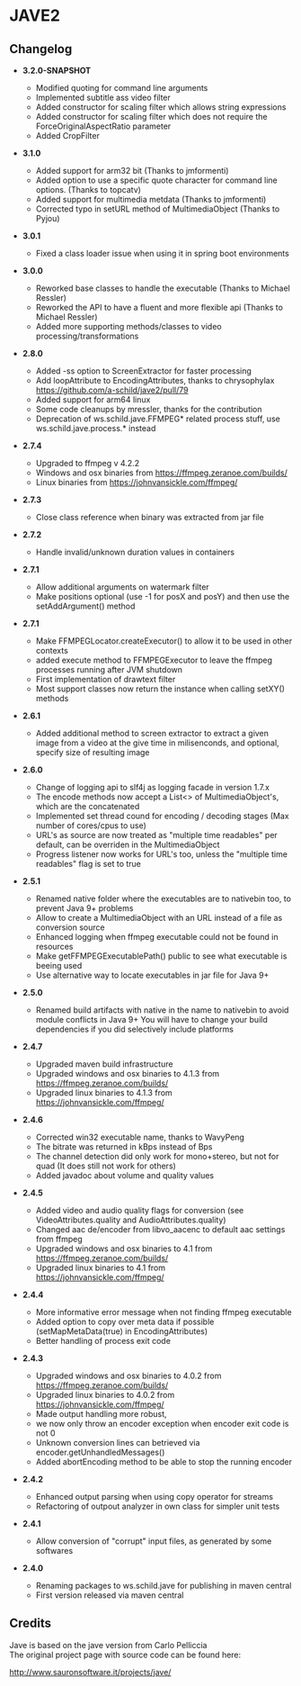 # JAVE2

## Changelog
- **3.2.0-SNAPSHOT**
   - Modified quoting for command line arguments
   - Implemented subtitle ass video filter
   - Added constructor for scaling filter which allows string expressions
   - Added constructor for scaling filter which does not require the ForceOriginalAspectRatio parameter
   - Added CropFilter
- **3.1.0**
   - Added support for arm32 bit (Thanks to jmformenti)
   - Added option to use a specific quote character for command line
     options. (Thanks to topcatv)
   - Added support for multimedia metdata (Thanks to jmformenti)
   - Corrected typo in setURL method of MultimediaObject (Thanks to Pyjou)
- **3.0.1**
   - Fixed a class loader issue when using it in spring boot environments
- **3.0.0**
   - Reworked base classes to handle the executable (Thanks to Michael Ressler)
   - Reworked the API to have a fluent and more flexible api (Thanks to Michael Ressler)
   - Added more supporting methods/classes to video processing/transformations
   
- **2.8.0**
   - Added -ss option to ScreenExtractor for faster processing
   - Add loopAttribute to EncodingAttributes, thanks to chrysophylax
     https://github.com/a-schild/jave2/pull/79
   - Added support for arm64 linux
   - Some code cleanups by mressler, thanks for the contribution
   - Deprecation of ws.schild.jave.FFMPEG* related process stuff,
     use ws.schild.jave.process.* instead
- **2.7.4**
   - Upgraded to ffmpeg v 4.2.2
   - Windows and osx binaries from https://ffmpeg.zeranoe.com/builds/  
   - Linux binaries from https://johnvansickle.com/ffmpeg/  
- **2.7.3**
   - Close class reference when binary was extracted from jar file
- **2.7.2**
   - Handle invalid/unknown duration values in containers
- **2.7.1**
   - Allow additional arguments on watermark filter
   - Make positions optional (use -1 for posX and posY) and then use the setAddArgument() method
- **2.7.1**
   - Make FFMPEGLocator.createExecutor() to allow it to be used in other contexts
   - added execute method to FFMPEGExecutor to leave the ffmpeg processes running after JVM shutdown
   - First implementation of drawtext filter
   - Most support classes now return the instance when calling setXY() methods
- **2.6.1** 
   - Added additional method to screen extractor to extract a given image from a video
     at the give time in milisenconds, and optional, specify size of resulting image
- **2.6.0** 
   - Change of logging api to slf4j as logging facade in version 1.7.x
   - The encode methods now accept a List<> of MultimediaObject's, which are the concatenated
   - Implemented set thread cound for encoding / decoding stages (Max number of cores/cpus to use)
   - URL's as source are now treated as "multiple time readables" per default, can be overriden in the MultimediaObject
   - Progress listener now works for URL's too, unless the "multiple time readables" flag is set to true
- **2.5.1** 
   - Renamed native folder where the executables are to nativebin too, to prevent Java 9+ problems
   - Allow to create a MultimediaObject with an URL instead of a file as conversion source
   - Enhanced logging when ffmpeg executable could not be found in resources
   - Make getFFMPEGExecutablePath() public to see what executable is beeing used
   - Use alternative way to locate executables in jar file for Java 9+
- **2.5.0** 
   - Renamed build artifacts with native in the name to nativebin to avoid module conflicts in Java 9+
     You will have to change your build dependencies if you did selectively include platforms
- **2.4.7** 
   - Upgraded maven build infrastructure
   - Upgraded windows and osx binaries to 4.1.3 from https://ffmpeg.zeranoe.com/builds/  
   - Upgraded linux binaries to 4.1.3 from https://johnvansickle.com/ffmpeg/  
- **2.4.6** 
   - Corrected win32 executable name, thanks to WavyPeng
   - The bitrate was returned in kBps instead of Bps
   - The channel detection did only work for mono+stereo, but not for quad (It does still not work for others)
   - Added javadoc about volume and quality values
- **2.4.5** 
   - Added video and audio quality flags for conversion (see VideoAttributes.quality and AudioAttributes.quality)
   - Changed aac de/encoder from libvo_aacenc to default aac settings from ffmpeg
   - Upgraded windows and osx binaries to 4.1 from https://ffmpeg.zeranoe.com/builds/  
   - Upgraded linux binaries to 4.1 from https://johnvansickle.com/ffmpeg/  
- **2.4.4** 
   - More informative error message when not finding ffmpeg executable
   - Added option to copy over meta data if possible (setMapMetaData(true) in EncodingAttributes)
   - Better handling of process exit code
- **2.4.3** 
   - Upgraded windows and osx binaries to 4.0.2 from https://ffmpeg.zeranoe.com/builds/  
   - Upgraded linux binaries to 4.0.2 from https://johnvansickle.com/ffmpeg/  
   - Made output handling more robust,   
   - we now only throw an encoder exception when encoder exit code is not 0  
   - Unknown conversion lines can betrieved via encoder.getUnhandledMessages()  
   - Added abortEncoding method to be able to stop the running encoder  
- **2.4.2** 
   - Enhanced output parsing when using copy operator for streams  
   - Refactoring of outpout analyzer in own class for simpler unit tests  
- **2.4.1** 
   - Allow conversion of "corrupt" input files, as generated by some softwares
- **2.4.0** 
   - Renaming packages to ws.schild.jave for publishing in maven central  
   - First version released via maven central

## Credits

Jave is based on the jave version from Carlo Pelliccia  
The original project page with source code can be found here:

http://www.sauronsoftware.it/projects/jave/
